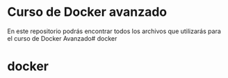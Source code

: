 # Curso de Docker avanzado

En este repositorio podrás encontrar todos los archivos que utilizarás para el curso de Docker Avanzado# docker
# docker
